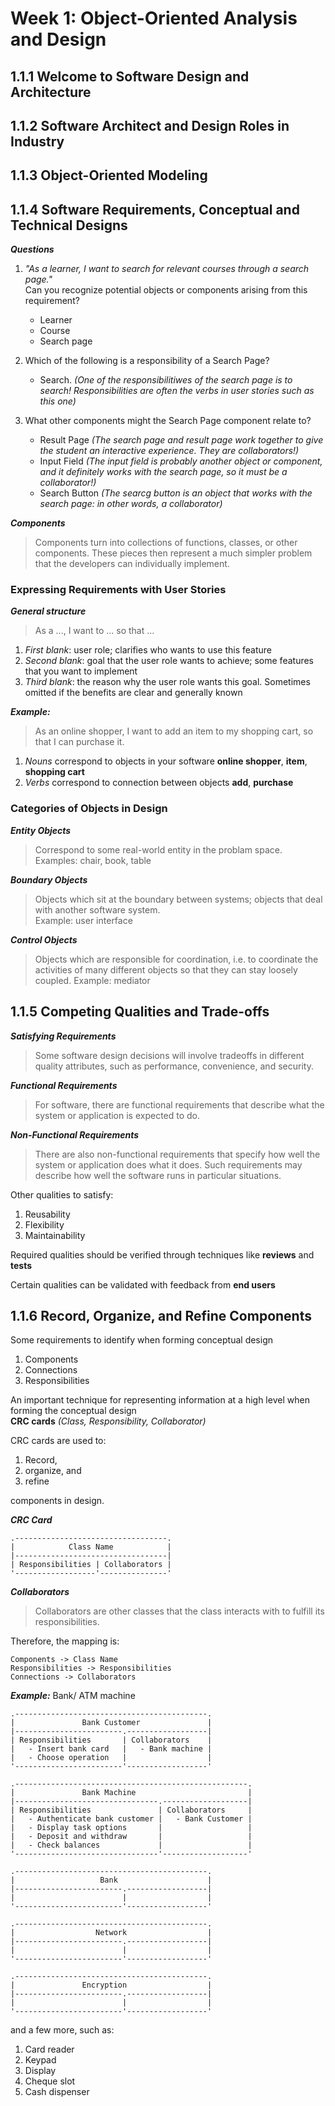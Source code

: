 # Week 1: Object-Oriented Analysis and Design

## **1.1.1 Welcome to Software Design and Architecture**

## **1.1.2 Software Architect and Design Roles in Industry**

## **1.1.3 Object-Oriented Modeling**

## **1.1.4 Software Requirements, Conceptual and Technical Designs**

***Questions***

1. *"As a learner, I want to search for relevant courses through a search page."*  
Can you recognize potential objects or components arising from this requirement?  
    * Learner
    * Course
    * Search page

2. Which of the following is a responsibility of a Search Page?  
    * Search. *(One of the responsibilitiwes of the search page is to search! Responsibilities are often the verbs in user stories such as this one)*

3. What other components might the Search Page component relate to?  
    * Result Page *(The search page and result page work together to give the student an interactive experience. They are collaborators!)*
    * Input Field *(The input field is probably another object or component, and it definitely works with the search page, so it must be a collaborator!)*
    * Search Button *(The searcg button is an object that works with the search page: in other words, a collaborator)*

***Components***

> Components turn into collections of functions, classes, or other components. These pieces then represent a much simpler problem that the developers can individually implement.  

### **Expressing Requirements with User Stories**

***General structure***

> As a ..., I want to ... so that ...

1. *First blank*: user role; clarifies who wants to use this feature
2. *Second blank*: goal that the user role wants to achieve; some features that you want to implement
3. *Third blank*: the reason why the user role wants this goal. Sometimes omitted if the benefits are clear and generally known

***Example:***

> As an online shopper, I want to add an item to my shopping cart, so that I can purchase it.

1. *Nouns* correspond to objects in your software
    **online shopper**, **item**, **shopping cart**
2. *Verbs* correspond to connection between objects
    **add**, **purchase**

### **Categories of Objects in Design**

***Entity Objects***

> Correspond to some real-world entity in the problam space.  
> Examples: chair, book, table

***Boundary Objects***

> Objects which sit at the boundary between systems; objects that deal with another software system.  
> Example: user interface  

***Control Objects***

> Objects which are responsible for coordination, i.e. to coordinate the activities of many different objects so that they can stay loosely coupled.
> Example: mediator  

## **1.1.5 Competing Qualities and Trade-offs**

***Satisfying Requirements***

> Some software design decisions will involve tradeoffs in different quality attributes, such as performance, convenience, and security.

***Functional Requirements***

> For software, there are functional requirements that describe what the system or application is expected to do.

***Non-Functional Requirements***

> There are also non-functional requirements that specify how well the system or application does what it does. Such requirements may describe how well the software runs in particular situations.

Other qualities to satisfy:

1. Reusability
2. Flexibility
3. Maintainability

Required qualities should be verified through techniques like **reviews** and **tests**  

Certain qualities can be validated with feedback from **end users**  

## **1.1.6 Record, Organize, and Refine Components**

Some requirements to identify when forming conceptual design

1. Components
2. Connections
3. Responsibilities

An important technique for representing information at a high level when forming the conceptual design  
**CRC cards** *(Class, Responsibility, Collaborator)*

CRC cards are used to:

1. Record,
2. organize, and
3. refine

components in design.

***CRC Card***

```
.----------------------------------.
|            Class Name            |
|----------------------------------|
| Responsibilities | Collaborators |
'------------------'---------------'
```

***Collaborators***

> Collaborators are other classes that the class interacts with to fulfill its responsibilities.

Therefore, the mapping is:

```
Components -> Class Name
Responsibilities -> Responsibilities
Connections -> Collaborators
```

***Example:***
Bank/ ATM machine

```
.-------------------------------------------.
|               Bank Customer               |
|------------------------.------------------|
| Responsibilities       | Collaborators    |
|   - Insert bank card   |   - Bank machine |
|   - Choose operation   |                  |
'------------------------'------------------'
```

```
.----------------------------------------------------.
|               Bank Machine                         |
|--------------------------------.-------------------|
| Responsibilities               | Collaborators     |
|   - Authenticate bank customer |   - Bank Customer |
|   - Display task options       |                   |
|   - Deposit and withdraw       |                   |
|   - Check balances             |                   |
'--------------------------------'-------------------'
```

```
.-------------------------------------------.
|                   Bank                    |
|------------------------.------------------|
|                        |                  |
'------------------------'------------------'
```

```
.-------------------------------------------.
|                  Network                  |
|------------------------.------------------|
|                        |                  |
'------------------------'------------------'
```

```
.-------------------------------------------.
|               Encryption                  |
|------------------------.------------------|
|                        |                  |
'------------------------'------------------'
```

and a few more, such as:

1. Card reader
2. Keypad
3. Display
4. Cheque slot
5. Cash dispenser
